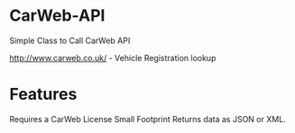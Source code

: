 # CarWeb-API

Simple Class to Call CarWeb API

http://www.carweb.co.uk/ - Vehicle Registration lookup

# Features

Requires a CarWeb License
Small Footprint
Returns data as JSON or XML. 

